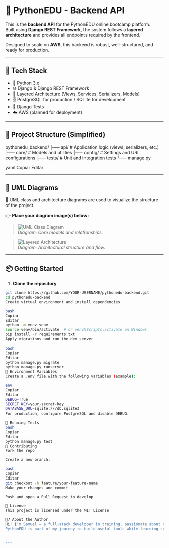 # 🧠 PythonEDU - Backend API

This is the **backend API** for the PythonEDU online bootcamp platform.  
Built using **Django REST Framework**, the system follows a **layered architecture** and provides all endpoints required by the frontend.

Designed to scale on **AWS**, this backend is robust, well-structured, and ready for production.

---

## 🚀 Tech Stack

- 🐍 Python 3.x
- 🌐 Django & Django REST Framework
- 🧱 Layered Architecture (Views, Services, Serializers, Models)
- 🗄️ PostgreSQL for production / SQLite for development
- 🧪 Django Tests
- ☁️ AWS (planned for deployment)

---

## 📁 Project Structure (Simplified)

pythonedu_backend/
├── api/ # Application logic (views, serializers, etc.)
├── core/ # Models and utilities
├── config/ # Settings and URL configurations
├── tests/ # Unit and integration tests
└── manage.py

yaml
Copiar
Editar

---

## 📌 UML Diagrams

📎 UML class and architecture diagrams are used to visualize the structure of the project.

👉 **Place your diagram image(s) below:**

> ![UML Class Diagram](./docs/uml_class_diagram.png)  
> _Diagram: Core models and relationships._

> ![Layered Architecture](./docs/layered_architecture.png)  
> _Diagram: Architectural structure and flow._

---

## 📦 Getting Started

1. **Clone the repository**

```bash
git clone https://github.com/YOUR-USERNAME/pythonedu-backend.git
cd pythonedu-backend
Create virtual environment and install dependencies

bash
Copiar
Editar
python -m venv venv
source venv/bin/activate  # or venv\Scripts\activate on Windows
pip install -r requirements.txt
Apply migrations and run the dev server

bash
Copiar
Editar
python manage.py migrate
python manage.py runserver
🔐 Environment Variables
Create a .env file with the following variables (example):

env
Copiar
Editar
DEBUG=True
SECRET_KEY=your-secret-key
DATABASE_URL=sqlite:///db.sqlite3
For production, configure PostgreSQL and disable DEBUG.

🧪 Running Tests
bash
Copiar
Editar
python manage.py test
🤝 Contributing
Fork the repo

Create a new branch:

bash
Copiar
Editar
git checkout -b feature/your-feature-name
Make your changes and commit

Push and open a Pull Request to develop

📃 License
This project is licensed under the MIT License

🙋‍♂️ About the Author
Hi! I'm Samuel — a full-stack developer in training, passionate about education, technology, and real-world solutions.
PythonEDU is part of my journey to build useful tools while learning scalable development practices.


---

